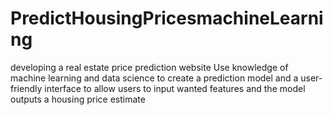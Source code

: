 # PredictHousingPricesmachineLearning
developing a real estate price prediction website Use knowledge of machine learning and data science to create a prediction model and a user-friendly interface to allow users to input wanted features and the model outputs a housing price estimate
